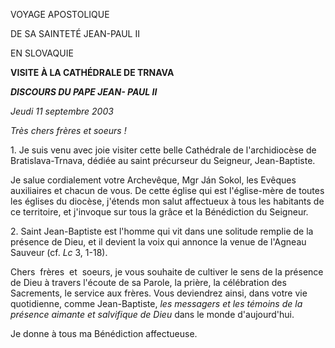 VOYAGE APOSTOLIQUE

DE SA SAINTETÉ JEAN-PAUL II

EN SLOVAQUIE

**VISITE À LA CATHÉDRALE DE TRNAVA**

***DISCOURS DU PAPE JEAN- PAUL II***

*Jeudi 11 septembre 2003*

*Très chers frères et soeurs !*

1. Je suis venu avec joie visiter cette belle Cathédrale de l'archidiocèse de Bratislava-Trnava, dédiée au saint précurseur du Seigneur, Jean-Baptiste.

Je salue cordialement votre Archevêque, Mgr Ján Sokol, les Evêques auxiliaires et chacun de vous. De cette église qui est l'église-mère de toutes les églises du diocèse, j'étends mon salut affectueux à tous les habitants de ce territoire, et j'invoque sur tous la grâce et la Bénédiction du Seigneur.

2. Saint Jean-Baptiste est l'homme qui vit dans une solitude remplie de la présence de Dieu, et il devient la voix qui annonce la venue de l'Agneau Sauveur (cf. *Lc* 3, 1-18).

Chers  frères  et  soeurs, je vous souhaite de cultiver le sens de la présence de Dieu à travers l'écoute de sa Parole, la prière, la célébration des Sacrements, le service aux frères. Vous deviendrez ainsi, dans votre vie quotidienne, comme Jean-Baptiste, *les messagers et les témoins de la présence aimante et salvifique de Dieu* dans le monde d'aujourd'hui.

Je donne à tous ma Bénédiction affectueuse.